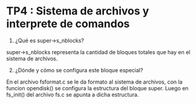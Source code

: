 # TP4 : Sistema de archivos y interprete de comandos

1. ¿Qué es super->s_nblocks?

super->s_nblocks representa la cantidad de bloques totales que hay en el sistema de archivos.

2. ¿Dónde y cómo se configura este bloque especial?

En el archivo fsformat.c se le da formato al sistema de archivos, con la funcion opendisk() se configura la estructura del bloque super. Luego en fs_init() del archivo fs.c se apunta a dicha estructura.